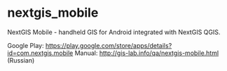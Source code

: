 nextgis_mobile
==============

NextGIS Mobile - handheld GIS for Android integrated with NextGIS QGIS.

Google Play: https://play.google.com/store/apps/details?id=com.nextgis.mobile
Manual: http://gis-lab.info/qa/nextgis-mobile.html (Russian)

